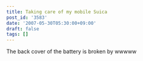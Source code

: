 ```yaml
---
title: Taking care of my mobile Suica
post_id: '3583'
date: '2007-05-30T05:30:00+09:00'
draft: false
tags: []
---
```


The back cover of the battery is broken by wwwww